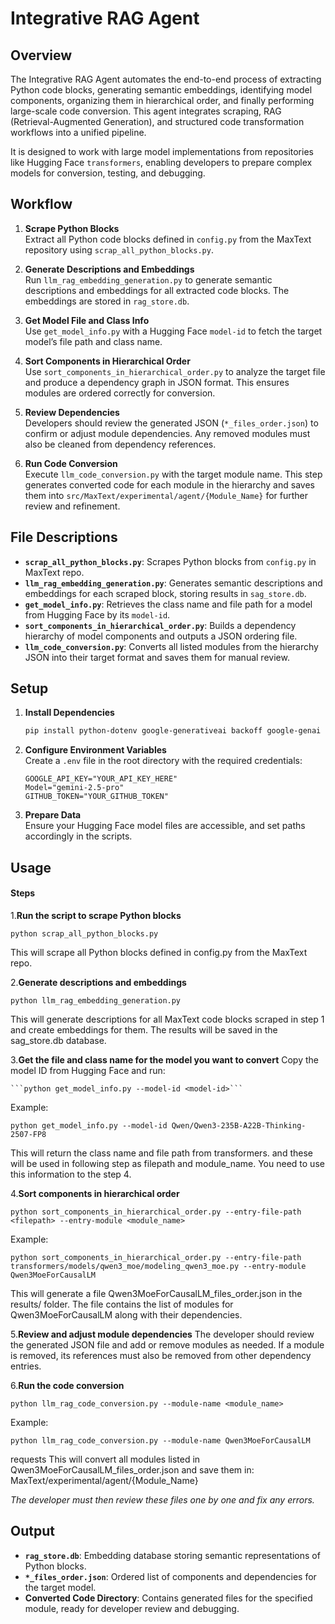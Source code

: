 # Integrative RAG Agent

## Overview

The Integrative RAG Agent automates the end-to-end process of extracting Python code blocks, generating semantic embeddings, identifying model components, organizing them in hierarchical order, and finally performing large-scale code conversion. This agent integrates scraping, RAG (Retrieval-Augmented Generation), and structured code transformation workflows into a unified pipeline.

It is designed to work with large model implementations from repositories like Hugging Face `transformers`, enabling developers to prepare complex models for conversion, testing, and debugging.

## Workflow

1. **Scrape Python Blocks**  
   Extract all Python code blocks defined in `config.py` from the MaxText repository using `scrap_all_python_blocks.py`.

2. **Generate Descriptions and Embeddings**  
   Run `llm_rag_embedding_generation.py` to generate semantic descriptions and embeddings for all extracted code blocks. The embeddings are stored in `rag_store.db`.

3. **Get Model File and Class Info**  
   Use `get_model_info.py` with a Hugging Face `model-id` to fetch the target model’s file path and class name.

4. **Sort Components in Hierarchical Order**  
   Use `sort_components_in_hierarchical_order.py` to analyze the target file and produce a dependency graph in JSON format. This ensures modules are ordered correctly for conversion.

5. **Review Dependencies**  
   Developers should review the generated JSON (`*_files_order.json`) to confirm or adjust module dependencies. Any removed modules must also be cleaned from dependency references.

6. **Run Code Conversion**  
   Execute `llm_code_conversion.py` with the target module name. This step generates converted code for each module in the hierarchy and saves them into `src/MaxText/experimental/agent/{Module_Name}` for further review and refinement.

## File Descriptions

- **`scrap_all_python_blocks.py`**: Scrapes Python blocks from `config.py` in MaxText repo.  
- **`llm_rag_embedding_generation.py`**: Generates semantic descriptions and embeddings for each scraped block, storing results in `sag_store.db`.  
- **`get_model_info.py`**: Retrieves the class name and file path for a model from Hugging Face by its `model-id`.  
- **`sort_components_in_hierarchical_order.py`**: Builds a dependency hierarchy of model components and outputs a JSON ordering file.  
- **`llm_code_conversion.py`**: Converts all listed modules from the hierarchy JSON into their target format and saves them for manual review.  

## Setup

1. **Install Dependencies**  
   ```bash
   pip install python-dotenv google-generativeai backoff google-genai requests
   ```

2. **Configure Environment Variables**  
   Create a `.env` file in the root directory with the required credentials:  
   ```env
   GOOGLE_API_KEY="YOUR_API_KEY_HERE"
   Model="gemini-2.5-pro"
   GITHUB_TOKEN="YOUR_GITHUB_TOKEN"
   ```

3. **Prepare Data**  
   Ensure your Hugging Face model files are accessible, and set paths accordingly in the scripts.

## Usage

#### Steps
1.**Run the script to scrape Python blocks**

```python scrap_all_python_blocks.py```

This will scrape all Python blocks defined in config.py from the MaxText repo.

2.**Generate descriptions and embeddings**

```python llm_rag_embedding_generation.py```

This will generate descriptions for all MaxText code blocks scraped in step 1 and create embeddings for them. The results will be saved in the sag_store.db database.

3.**Get the file and class name for the model you want to convert**
Copy the model ID from Hugging Face and run:
   
    ```python get_model_info.py --model-id <model-id>```

   Example:

   ```python get_model_info.py --model-id Qwen/Qwen3-235B-A22B-Thinking-2507-FP8```

   This will return the class name and file path from transformers. and these will be used in following step as filepath and  module_name. You need to use this information to the step 4.


4.**Sort components in hierarchical order**

```python sort_components_in_hierarchical_order.py --entry-file-path <filepath> --entry-module <module_name>```

Example:

```python sort_components_in_hierarchical_order.py --entry-file-path transformers/models/qwen3_moe/modeling_qwen3_moe.py --entry-module Qwen3MoeForCausalLM```

This will generate a file Qwen3MoeForCausalLM_files_order.json in the results/ folder.
The file contains the list of modules for Qwen3MoeForCausalLM along with their dependencies.

5.**Review and adjust module dependencies**
The developer should review the generated JSON file and add or remove modules as needed.
If a module is removed, its references must also be removed from other dependency entries.

6.**Run the code conversion**

```python llm_rag_code_conversion.py --module-name <module_name>```

Example:

```python llm_rag_code_conversion.py --module-name Qwen3MoeForCausalLM```

requests  This will convert all modules listed in Qwen3MoeForCausalLM_files_order.json and save them in:
MaxText/experimental/agent/{Module_Name}

 _The developer must then review these files one by one and fix any errors._

## Output

- **`rag_store.db`**: Embedding database storing semantic representations of Python blocks.  
- **`*_files_order.json`**: Ordered list of components and dependencies for the target model.  
- **Converted Code Directory**: Contains generated files for the specified module, ready for developer review and debugging.  